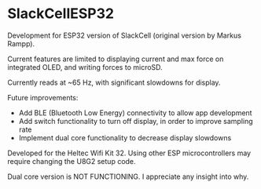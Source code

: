# SlackCellESP32
Development for ESP32 version of SlackCell (original version by Markus Rampp).

Current features are limited to displaying current and max force on integrated OLED, and writing forces to microSD.

Currently reads at ~65 Hz, with significant slowdowns for display.

Future improvements:
- Add BLE (Bluetooth Low Energy) connectivity to allow app development
- Add switch functionality to turn off display, in order to improve sampling rate
- Implement dual core functionality to decrease display slowdowns

Developed for the Heltec Wifi Kit 32. Using other ESP microcontrollers may require changing the U8G2 setup code.

Dual core version is NOT FUNCTIONING. I appreciate any insight into why.
